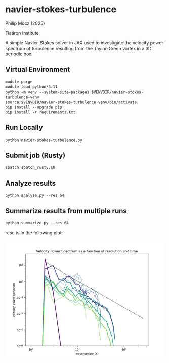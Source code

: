 # navier-stokes-turbulence

Philip Mocz (2025)

Flatiron Institute

A simple Navier-Stokes solver in JAX
used to investigate the velocity power spectrum of turbulence
resulting from the Taylor-Green vortex
in a 3D periodic box.


## Virtual Environment

```console
module purge
module load python/3.11
python -m venv --system-site-packages $VENVDIR/navier-stokes-turbulence-venv
source $VENVDIR/navier-stokes-turbulence-venv/bin/activate
pip install --upgrade pip
pip install -r requirements.txt
```


## Run Locally

```console
python navier-stokes-turbulence.py
```


## Submit job (Rusty)

```console
sbatch sbatch_rusty.sh
```

## Analyze results

```console
python analyze.py --res 64
```

## Summarize results from multiple runs

```console
python summarize.py --res 64
```

results in the following plot:

![Velocity Power Spectrum](pspec.png)
